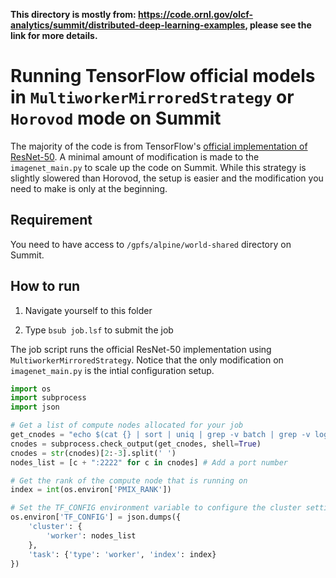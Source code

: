 __This directory is mostly from: https://code.ornl.gov/olcf-analytics/summit/distributed-deep-learning-examples, please see the link for more details.__

# Running TensorFlow official models in `MultiworkerMirroredStrategy` or `Horovod` mode on Summit

The majority of the code is from TensorFlow's [official implementation of ResNet-50](https://github.com/tensorflow/models/tree/master/official/resnet). A minimal amount of modification is made to the `imagenet_main.py` to scale up the code on Summit. While this strategy is slightly slowered than Horovod, the setup is easier and the modification you need to make is only at the beginning.

## Requirement

You need to have access to `/gpfs/alpine/world-shared` directory on Summit.

## How to run

1. Navigate yourself to this folder

2. Type `bsub job.lsf` to submit the job

The job script runs the official ResNet-50 implementation using `MultiworkerMirroredStrategy`. Notice that the only modification on `imagenet_main.py` is the intial configuration setup.

```python
import os
import subprocess
import json

# Get a list of compute nodes allocated for your job
get_cnodes = "echo $(cat {} | sort | uniq | grep -v batch | grep -v login)".format(os.environ['LSB_DJOB_HOSTFILE'])
cnodes = subprocess.check_output(get_cnodes, shell=True)
cnodes = str(cnodes)[2:-3].split(' ')
nodes_list = [c + ":2222" for c in cnodes] # Add a port number

# Get the rank of the compute node that is running on
index = int(os.environ['PMIX_RANK'])

# Set the TF_CONFIG environment variable to configure the cluster setting. 
os.environ['TF_CONFIG'] = json.dumps({
    'cluster': {
        'worker': nodes_list
    },
    'task': {'type': 'worker', 'index': index} 
})
```

